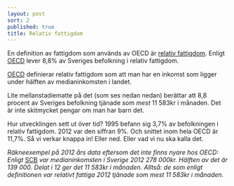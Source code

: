 ```yaml
---
layout: post
sort: 2
published: true
title: Relativ fattigdom
---
```



En definition av fattigdom som används av OECD är [relativ fattigdom](http://www.oecd-ilibrary.org/sites/factbook-2010-en/11/02/02/index.html?itemId=/content/chapter/factbook-2010-89-en). Enligt [OECD](http://www.oecd.org/social/inequality.htm "OECD - Inequality") lever 8,8% av Sveriges befolkning i relativ fattigdom.

[OECD](http://www.oecd-ilibrary.org/sites/factbook-2010-en/11/02/02/index.html?itemId=/content/chapter/factbook-2010-89-en "OECD - Factbook") definierar relativ fattigdom som att man har en inkomst som ligger under hälften av medianinkomsten i landet.

Lite mellanstadiematte på det (som ses nedan nedan) berättar att 8,8 procent av Sveriges befolkning tjänade som _mest_ 11 583kr i månaden. Det är inte skitmycket pengar om man har barn det. 

Hur utvecklingen sett ut över tid? 1995 befann sig 3,7% av befolkningen i relativ fattigdom. 2012 var den siffran 9%. Och snittet inom hela OECD är 11,7%. Så vi verkar knappa in! Eller ned. Eller vad vi nu ska kalla det.

_Räkneexempel på 2012 års data eftersom det inte finns nyare hos OECD: Enligt_ [SCB](http://www.scb.se/sv_/Hitta-statistik/Statistik-efter-amne/Hushallens-ekonomi/Inkomster-och-inkomstfordelning/Inkomster-och-skatter/Aktuell-pong/302201/Behallare-for-Press/369661/) _var medianinkomsten i Sverige 2012 278 000kr. Hälften av det är 139 000. Delat i 12 ger det 11 583kr i månaden. Alltså: de som enligt definitionen var relativt fattiga 2012 tjänade som mest 11 583kr i månaden._
